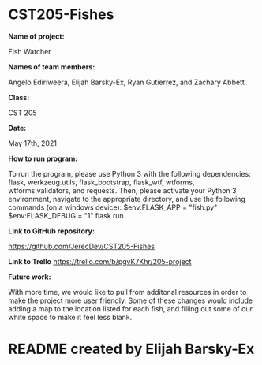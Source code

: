 # CST205-Fishes
**Name of project:**

  Fish Watcher
  
  
**Names of team members:**

  Angelo Ediriweera, Elijah Barsky-Ex, Ryan Gutierrez, and Zachary Abbett
  
  
**Class:**

  CST 205
  
  
**Date:**

  May 17th, 2021
  
  
**How to run program:**

  To run the program, please use Python 3 with the following dependencies: 
        flask, werkzeug.utils, flask_bootstrap, flask_wtf, wtforms, wtforms.validators, and requests.
  Then, please activate your Python 3 environment, navigate to the appropriate
        directory, and use the following commands (on a windows device):
            $env:FLASK_APP = "fish.py"
            $env:FLASK_DEBUG = "1"
            flask run
            
            
**Link to GitHub repository:**

  https://github.com/JerecDev/CST205-Fishes
  
  
**Link to Trello**
  https://trello.com/b/pgvK7Khr/205-project
  
  
**Future work:**

  With more time, we would like to pull from additonal resources in order to make the project
        more user friendly. Some of these changes would include adding a map to the location
        listed for each fish, and filling out some of our white space to make it feel less blank.
        
        
# README created by Elijah Barsky-Ex
